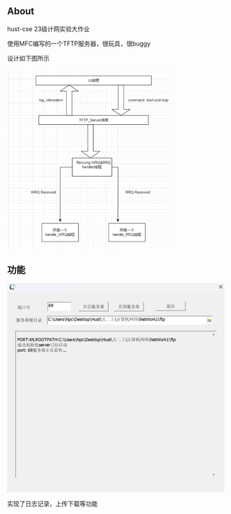 ## About

hust-cse 23级计网实验大作业

使用MFC编写的一个TFTP服务器，很玩具，很buggy

设计如下图所示

<img src="./README/image-20241231205930437.png" alt="image-20241231205930437" style="zoom: 67%;" />

## 功能

<img src="./README/image-20241231210101460.png" alt="image-20241231210101460" style="zoom: 50%;" />

实现了日志记录，上传下载等功能